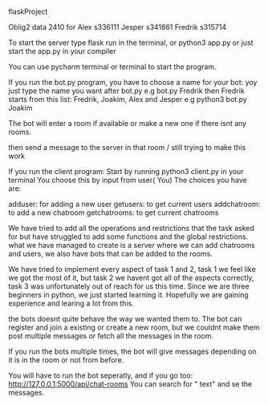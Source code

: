 flaskProject

Oblig2 data 2410 for Alex s336111 Jesper s341861 Fredrik s315714

To start the server type flask run in the terminal, or python3 app.py or just start the app.py in your compiler

You can use pycharm terminal or terminal to start the program.

If you run the bot.py program, you have to choose a name for your bot: yoy just type the name you want after bot.py e.g
bot.py Fredrik then Fredrik starts from this list: Fredrik, Joakim, Alex and Jesper e.g python3 bot.py Joakim

The bot will enter a room if available or make a new one if there isnt any rooms.

then send a message to the server in that room / still trying to make this work

If you run the client program: Start by running python3 client.py in your terminal You choose this by input from user(
You) The choices you have are:

adduser: for adding a new user getusers: to get current users addchatroom: to add a new chatroom getchatrooms: to get
current chatrooms

We have tried to add all the operations and restrictions that the task asked for but have struggled to add some
functions and the global restrictions. what we have managed to create is a server where we can add chatrooms and users,
we also have bots that can be added to the rooms.

We have tried to implement every aspect of task 1 and 2, task 1 we feel like we got the most of it, but task 2 we havent
got all of the aspects correctly, task 3 was unfortunately out of reach for us this time. Since we are three beginners
in python, we just started learning it. Hopefully we are gaining experience and learing a lot from this.

the bots doesnt quite behave the way we wanted them to. The bot can register and join a existing or create a new room,
but we couldnt make them post multiple messages or fetch all the messages in the room.

If you run the bots multiple times, the bot will give messages depending on it is in the room or not from before.

You will have to run the bot seperatly, and if you go too: http://127.0.0.1:5000/api/chat-rooms You can search for "
text" and se the messages.
